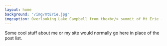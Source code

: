 ```yaml
---
layout: home
background: '/img/mtErie.jpg'
imgcaption: Overlooking Lake Campbell from the<br/> summit of Mt Erie - Anacortes, WA
---
```

Some cool stuff about me or my site would normally go here in place of the post list.